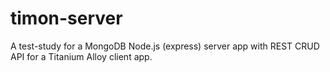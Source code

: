 timon-server
===

A test-study for a MongoDB Node.js (express) server app with REST CRUD API for a Titanium Alloy client app.

